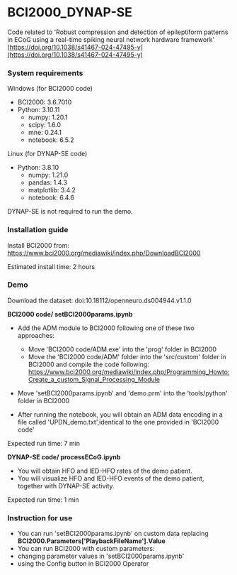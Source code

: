 # BCI2000_DYNAP-SE
Code related to 'Robust compression and detection of epileptiform patterns in ECoG using a real-time spiking neural network hardware framework' [https://doi.org/10.1038/s41467-024-47495-y](https://doi.org/10.1038/s41467-024-47495-y)

### System requirements

Windows (for BCI2000 code)

- BCI2000: 3.6.7010 
- Python: 3.10.11
  - numpy: 1.20.1
  - scipy: 1.6.0
  - mne: 0.24.1
  - notebook: 6.5.2	

  

Linux (for DYNAP-SE code)

- Python: 3.8.10
  - numpy: 1.21.0
  - pandas: 1.4.3
  - matplotlib: 3.4.2
  - notebook: 6.4.6

DYNAP-SE is not required to run the demo. 

### Installation guide

Install BCI2000 from: https://www.bci2000.org/mediawiki/index.php/DownloadBCI2000

Estimated install time: 2 hours


### Demo

Download the dataset: doi:10.18112/openneuro.ds004944.v1.1.0

**BCI2000 code/ setBCI2000params.ipynb**
 - Add the ADM module to BCI2000 following one of these two approaches:
   - Move 'BCI2000 code/ADM.exe' into the 'prog' folder in BCI2000
   - Move the 'BCI2000 code/ADM' folder into the 'src/custom' folder in BCI2000 and compile the code following: https://www.bci2000.org/mediawiki/index.php/Programming_Howto:Create_a_custom_Signal_Processing_Module

 - Move 'setBCI2000params.ipynb' and 'demo.prm' into the 'tools/python' folder in BCI2000
 - After running the notebook, you will obtain an ADM data encoding in a file called 'UPDN_demo.txt',identical to the one provided in 'BCI2000 code'

Expected run time: 7 min

**DYNAP-SE code/ processECoG.ipynb**
 - You will obtain HFO and IED-HFO rates of the demo patient.
 - You will visualize HFO and IED-HFO events of the demo patient, together with DYNAP-SE activity.

Expected run time: 1 min

### Instruction for use

- You can run 'setBCI2000params.ipynb' on custom data replacing **BCI2000.Parameters['PlaybackFileName'].Value**
- You can run BCI2000 with custom parameters:
 - changing parameter values in 'setBCI2000params.ipynb'
 - using the Config button in BCI2000 Operator


